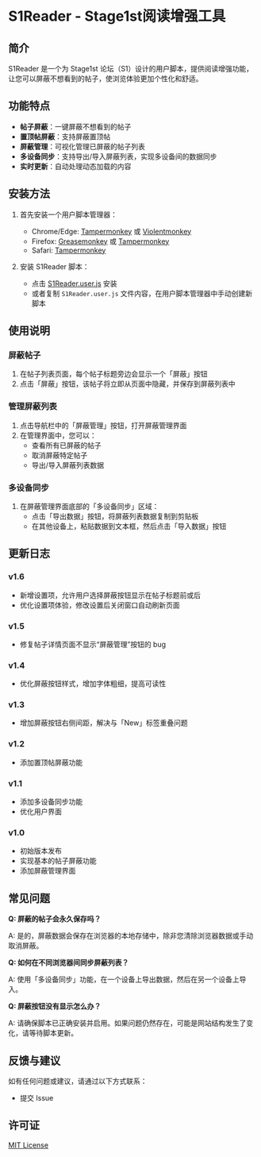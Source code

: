 # S1Reader - Stage1st阅读增强工具

## 简介

S1Reader 是一个为 Stage1st 论坛（S1）设计的用户脚本，提供阅读增强功能，让您可以屏蔽不想看到的帖子，使浏览体验更加个性化和舒适。

## 功能特点

- **帖子屏蔽**：一键屏蔽不想看到的帖子
- **置顶帖屏蔽**：支持屏蔽置顶帖
- **屏蔽管理**：可视化管理已屏蔽的帖子列表
- **多设备同步**：支持导出/导入屏蔽列表，实现多设备间的数据同步
- **实时更新**：自动处理动态加载的内容

## 安装方法

1. 首先安装一个用户脚本管理器：
   - Chrome/Edge: [Tampermonkey](https://www.tampermonkey.net/) 或 [Violentmonkey](https://violentmonkey.github.io/)
   - Firefox: [Greasemonkey](https://addons.mozilla.org/en-US/firefox/addon/greasemonkey/) 或 [Tampermonkey](https://www.tampermonkey.net/)
   - Safari: [Tampermonkey](https://www.tampermonkey.net/)

2. 安装 S1Reader 脚本：
   - 点击 [S1Reader.user.js](https://github.com/yourusername/S1Reader/raw/main/S1Reader.user.js) 安装
   - 或者复制 `S1Reader.user.js` 文件内容，在用户脚本管理器中手动创建新脚本

## 使用说明

### 屏蔽帖子

1. 在帖子列表页面，每个帖子标题旁边会显示一个「屏蔽」按钮
2. 点击「屏蔽」按钮，该帖子将立即从页面中隐藏，并保存到屏蔽列表中

### 管理屏蔽列表

1. 点击导航栏中的「屏蔽管理」按钮，打开屏蔽管理界面
2. 在管理界面中，您可以：
   - 查看所有已屏蔽的帖子
   - 取消屏蔽特定帖子
   - 导出/导入屏蔽列表数据

### 多设备同步

1. 在屏蔽管理界面底部的「多设备同步」区域：
   - 点击「导出数据」按钮，将屏蔽列表数据复制到剪贴板
   - 在其他设备上，粘贴数据到文本框，然后点击「导入数据」按钮

## 更新日志

### v1.6
- 新增设置项，允许用户选择屏蔽按钮显示在帖子标题前或后
- 优化设置项体验，修改设置后关闭窗口自动刷新页面

### v1.5
- 修复帖子详情页面不显示“屏蔽管理”按钮的 bug

### v1.4
- 优化屏蔽按钮样式，增加字体粗细，提高可读性

### v1.3
- 增加屏蔽按钮右侧间距，解决与「New」标签重叠问题

### v1.2
- 添加置顶帖屏蔽功能

### v1.1
- 添加多设备同步功能
- 优化用户界面

### v1.0
- 初始版本发布
- 实现基本的帖子屏蔽功能
- 添加屏蔽管理界面

## 常见问题

**Q: 屏蔽的帖子会永久保存吗？**

A: 是的，屏蔽数据会保存在浏览器的本地存储中，除非您清除浏览器数据或手动取消屏蔽。

**Q: 如何在不同浏览器间同步屏蔽列表？**

A: 使用「多设备同步」功能，在一个设备上导出数据，然后在另一个设备上导入。

**Q: 屏蔽按钮没有显示怎么办？**

A: 请确保脚本已正确安装并启用。如果问题仍然存在，可能是网站结构发生了变化，请等待脚本更新。

## 反馈与建议

如有任何问题或建议，请通过以下方式联系：

- 提交 Issue

## 许可证

[MIT License](LICENSE)